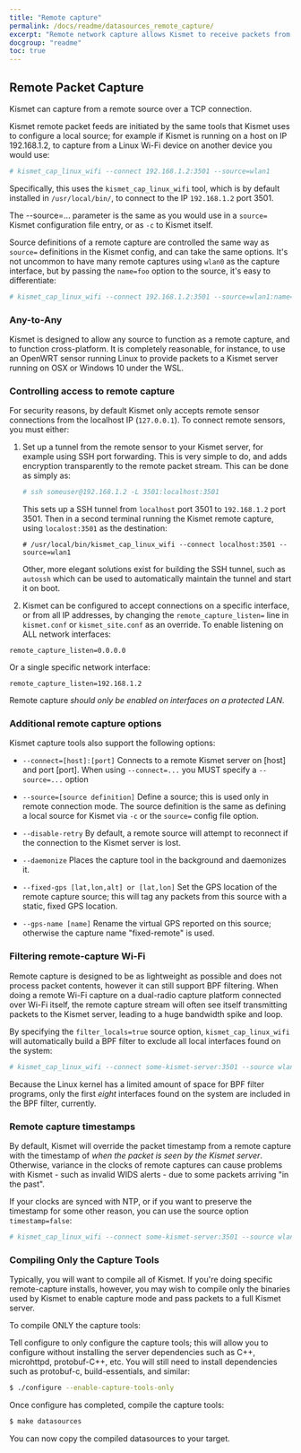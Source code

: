 ```yaml
---
title: "Remote capture"
permalink: /docs/readme/datasources_remote_capture/
excerpt: "Remote network capture allows Kismet to receive packets from distributed sensors installed on other hardware, such as OpenWRT routers."
docgroup: "readme"
toc: true
---
```


## Remote Packet Capture
Kismet can capture from a remote source over a TCP connection.

Kismet remote packet feeds are initiated by the same tools that Kismet uses to configure a local source; for example if Kismet is running on a host on IP 192.168.1.2, to capture from a Linux Wi-Fi device on another device you would use:

```bash
# kismet_cap_linux_wifi --connect 192.168.1.2:3501 --source=wlan1
```

Specifically, this uses the `kismet_cap_linux_wifi` tool, which is by default installed in `/usr/local/bin/`, to connect to the IP `192.168.1.2` port 3501.

The --source=... parameter is the same as you would use in a `source=` Kismet configuration file entry, or as `-c` to Kismet itself. 

Source definitions of a remote capture are controlled the same way as `source=` definitions in the Kismet config, and can take the same options.  It's not uncommon to have many remote captures using `wlan0` as the capture interface, but by passing the `name=foo` option to the source, it's easy to differentiate:

```bash
# kismet_cap_linux_wifi --connect 192.168.1.2:3501 --source=wlan1:name=sensor_foo_wlan1,add_channels=\"6W5,36W5\",info_antenna_type=omni
```

### Any-to-Any

Kismet is designed to allow any source to function as a remote capture, and to function cross-platform.  It is completely reasonable, for instance, to use an OpenWRT sensor running Linux to provide packets to a Kismet server running on OSX or Windows 10 under the WSL.

### Controlling access to remote capture

For security reasons, by default Kismet only accepts remote sensor connections from the localhost IP (`127.0.0.1`).  To connect remote sensors, you must either:

1. Set up a tunnel from the remote sensor to your Kismet server, for example using SSH port forwarding.  This is very simple to do, and adds encryption transparently to the remote packet stream.  This can be done as simply as:

   ```bash
   # ssh someuser@192.168.1.2 -L 3501:localhost:3501
   ```

   This sets up a SSH tunnel from `localhost` port 3501 to `192.168.1.2` port 3501.  Then in a second terminal running the Kismet remote capture, using `localost:3501` as the destination:

   ```
   # /usr/local/bin/kismet_cap_linux_wifi --connect localhost:3501 --source=wlan1
   ```

   Other, more elegant solutions exist for building the SSH tunnel, such as `autossh` which can be used to automatically maintain the tunnel and start it on boot.

2.  Kismet can be configured to accept connections on a specific interface, or from all IP addresses, by changing the `remote_capture_listen=` line in `kismet.conf` or `kismet_site.conf` as an override.  To enable listening on ALL network interfaces:

   ```
   remote_capture_listen=0.0.0.0
   ```

   Or a single specific network interface:
   ```
   remote_capture_listen=192.168.1.2
   ```

   Remote capture *should only be enabled on interfaces on a protected LAN*.

### Additional remote capture options

Kismet capture tools also support the following options:

* `--connect=[host]:[port]`
   Connects to a remote Kismet server on [host] and port [port].  When using `--connect=...` you MUST specify a `--source=...` option

* `--source=[source definition]`
   Define a source; this is used only in remote connection mode.  The source definition is the same as defining a local source for Kismet via `-c` or the `source=` config file option.

* `--disable-retry`
   By default, a remote source will attempt to reconnect if the connection to the Kismet server is lost.

* `--daemonize`
   Places the capture tool in the background and daemonizes it.

* `--fixed-gps [lat,lon,alt] or [lat,lon]`
   Set the GPS location of the remote capture source; this will tag any packets from this source with a static, fixed GPS location.

* `--gps-name [name]`
   Rename the virtual GPS reported on this source; otherwise the capture name "fixed-remote" is used.

### Filtering remote-capture Wi-Fi

Remote capture is designed to be as lightweight as possible and does not process packet contents, however it can still support BPF filtering.  When doing a remote Wi-Fi capture on a dual-radio capture platform connected over Wi-Fi itself, the remote capture stream will often see itself transmitting packets to the Kismet server, leading to a huge bandwidth spike and loop.

By specifying the `filter_locals=true` source option, `kismet_cap_linux_wifi` will automatically build a BPF filter to exclude all local interfaces found on the system:

```bash
# kismet_cap_linux_wifi --connect some-kismet-server:3501 --source wlan0:name=some_remote_cap,filter_locals=true
```

Because the Linux kernel has a limited amount of space for BPF filter programs, only the first *eight* interfaces found on the system are included in the BPF filter, currently.

### Remote capture timestamps

By default, Kismet will override the packet timestamp from a remote capture with the timestamp of *when the packet is seen by the Kismet server*.  Otherwise, variance in the clocks of remote captures can cause problems with Kismet - such as invalid WIDS alerts - due to some packets arriving "in the past".

If your clocks are synced with NTP, or if you want to preserve the timestamp for some other reason, you can use the source option `timestamp=false`:

```bash
# kismet_cap_linux_wifi --connect some-kismet-server:3501 --source wlan0:name=some_remote_cap,timestamp=false
```

### Compiling Only the Capture Tools

Typically, you will want to compile all of Kismet.  If you're doing specific remote-capture installs, however, you may wish to compile only the binaries used by Kismet to enable capture mode and pass packets to a full Kismet server.

To compile ONLY the capture tools:

Tell configure to only configure the capture tools; this will allow you to configure without installing the server dependencies such as C++, microhttpd, protobuf-C++, etc.  You will still need to install dependencies such as protobuf-c, build-essentials, and similar:
```bash
$ ./configure --enable-capture-tools-only
```

Once configure has completed, compile the capture tools:
```bash
$ make datasources
```

You can now copy the compiled datasources to your target.

